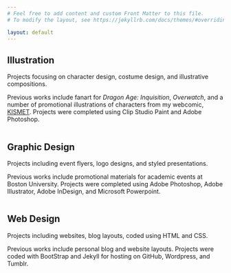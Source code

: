 ```yaml
---
# Feel free to add content and custom Front Matter to this file.
# To modify the layout, see https://jekyllrb.com/docs/themes/#overriding-theme-defaults

layout: default
---
```

<!-- Page Content -->
<div class="container mb-5">
        <div class="row mx-xl-1 mx-lg-1 mx-md-1 mx-2" id="illust">
            <h2>Illustration</h2>
            <div>
            <P class="resume-subheading">Projects focusing on character design, costume design, and illustrative compositions.</P>
            <P class="small">Previous works include fanart for <I>Dragon Age: Inquisition</I>, <I>Overwatch</I>, and a number of promotional illustrations of characters from my webcomic, <a href="http://www.kismet-comic.com">KISMET</a>. Projects were completed using Clip Studio Paint and Adobe Photoshop.</P>
            </div>
        </div>
        <div class="row text-center text-lg-left">
          <div class="col-lg-3 col-md-4 col-sm-6 col-6 px-2">
            <a href="/projects/Phaedra/" class="d-block mb-3 p-1">
                  <img class="img-fluid img-thumbnail" src="assets/gallery1.png" alt="">
                </a>
          </div>
          <div class="col-lg-3 col-md-4 col-sm-6 col-6 px-2">
            <a href="/projects/frozen/" class="d-block mb-3 p-1">
                  <img class="img-fluid img-thumbnail" src="assets/gallery2.png" alt="">
                </a>
          </div>
          <div class="col-lg-3 col-md-4 col-sm-6 col-6 px-2">
            <a href="/projects/tertia/" class="d-block mb-3 p-1">
                  <img class="img-fluid img-thumbnail" src="assets/gallery3.png" alt="">
                </a>
          </div>
          <div class="col-lg-3 col-md-4 col-sm-6 col-6 px-2">
            <a href="/projects/DVA/" class="d-block mb-3 p-1">
                  <img class="img-fluid img-thumbnail" src="assets/gallery4.png" alt="">
                </a>
          </div>
          <div class="col-lg-3 col-md-4 col-sm-6 col-6 px-2">
            <a href="/projects/Cullen/" class="d-block mb-3 p-1">
                  <img class="img-fluid img-thumbnail" src="assets/gallery6.png" alt="">
                </a>
          </div>
          <div class="col-lg-3 col-md-4 col-sm-6 col-6 px-2">
            <a href="/projects/Dal/" class="d-block mb-3 p-1">
                  <img class="img-fluid img-thumbnail" src="assets/gallery10.png" alt="">
                </a>
          </div>
          <div class="col-lg-3 col-md-4 col-sm-6 col-6 px-2">
            <a href="/projects/jackalope/" class="d-block mb-3 p-1">
                  <img class="img-fluid img-thumbnail" src="assets/gallery21.png" alt="">
                </a>
          </div>
          <div class="col-lg-3 col-md-4 col-sm-6 col-6 px-2">
            <a href="/projects/cover/" class="d-block mb-3 p-1">
                  <img class="img-fluid img-thumbnail" src="assets/gallery12.png" alt="">
                </a>
          </div>
          <div class="col-lg-3 col-md-4 col-sm-6 col-6 px-2">
            <a href="/projects/Decadence/" class="d-block mb-3 p-1">
                  <img class="img-fluid img-thumbnail" src="assets/gallery15.png" alt="">
                </a>
          </div>
          <div class="col-lg-3 col-md-4 col-sm-6 col-6 px-2">
            <a href="/projects/kismet/" class="d-block mb-3 p-1">
                  <img class="img-fluid img-thumbnail" src="assets/gallery16.png" alt="">
                </a>
          </div>
          <div class="col-lg-3 col-md-4 col-sm-6 col-6 px-2">
            <a href="/projects/smokinggun/" class="d-block mb-3 p-1">
                  <img class="img-fluid img-thumbnail" src="assets/gallery17.png" alt="">
                </a>
          </div>
          <div class="col-lg-3 col-md-4 col-sm-6 col-6 px-2">
            <a href="/projects/tarot/" class="d-block mb-3 p-1">
                  <img class="img-fluid img-thumbnail" src="assets/gallery18.png" alt="">
                </a>
          </div>
        </div>
    </div>

<!-- Page Content -->
<div class="container mb-5">
    <div class="row mx-xl-1 mx-lg-1 mx-md-1 mx-2" id="gdesign">
        <h2>Graphic Design</h2>
        <div>
        <P class="resume-subheading">Projects including event flyers, logo designs, and styled presentations.</P>
        <P class="small">Previous works include promotional materials for academic events at Boston University. Projects were completed using Adobe Photoshop, Adobe Illustrator, Adobe InDesign, and Microsoft Powerpoint.</P>
        </div>
    </div>
    <div class="row text-center text-lg-left">
      <div class="col-lg-3 col-md-4 col-sm-6 col-6 px-2">
        <a href="/projects/brewhaha/" class="d-block mb-3 p-1">
              <img class="img-fluid img-thumbnail" src="assets/gallery5.png" alt="">
            </a>
      </div>
      <div class="col-lg-3 col-md-4 col-sm-6 col-6 px-2">
        <a href="/projects/WS326/" class="d-block mb-3 p-1">
              <img class="img-fluid img-thumbnail" src="assets/gallery9.png" alt="">
            </a>
      </div>
      <div class="col-lg-3 col-md-4 col-sm-6 col-6 px-2">
        <a href="/projects/wgsbranding/" class="d-block mb-3 p-1">
              <img class="img-fluid img-thumbnail" src="assets/gallery13.png" alt="">
            </a>
      </div>
      <div class="col-lg-3 col-md-4 col-sm-6 col-6 px-2">
        <a href="/projects/changecontinuity" class="d-block mb-3 p-1">
              <img class="img-fluid img-thumbnail" src="assets/gallery14.png" alt="">
            </a>
      </div>
      <div class="col-lg-3 col-md-4 col-sm-6 col-6 px-2">
        <a href="/projects/trubble/" class="d-block mb-3 p-1">
              <img class="img-fluid img-thumbnail" src="assets/gallery8.png" alt="">
            </a>
      </div>
      <div class="col-lg-3 col-md-4 col-sm-6 col-6 px-2">
        <a href="/projects/WS450/" class="d-block mb-3 p-1">
              <img class="img-fluid img-thumbnail" src="assets/gallery19.png" alt="">
            </a>
      </div>
    </div>
</div>
<!-- Page Content -->
<div class="container mb-5" id="wdesign">
        <div class="row mx-xl-1 mx-lg-1 mx-md-1 mx-2">
            <h2>Web Design</h2>
            <div>
            <P class="resume-subheading">Projects including websites, blog layouts, coded using HTML and CSS.</P>
            <P class="small">Previous works include personal blog and website layouts. Projects were coded with BootStrap and Jekyll for hosting on GitHub, Wordpress, and Tumblr.</P>
            </div>
        </div>
        <div class="row text-center text-lg-left">
          <div class="col-lg-3 col-md-4 col-sm-6 col-6 px-2">
            <a href="/projects/tumblr/" class="d-block mb-3 p-1">
                  <img class="img-fluid img-thumbnail" src="assets/gallery7.png" alt="">
                </a>
          </div>
          <div class="col-lg-3 col-md-4 col-sm-6 col-6 px-2">
            <a href="/projects/wordpress" class="d-block mb-3 p-1">
                  <img class="img-fluid img-thumbnail" src="assets/gallery20.png" alt="">
                </a>
          </div>
          <div class="col-lg-3 col-md-4 col-sm-6 col-6 px-2">
            <a href="/projects/motivote" class="d-block mb-3 p-1">
                  <img class="img-fluid img-thumbnail" src="assets/gallery11.png" alt="">
                </a>
          </div>
        </div>
    </div>